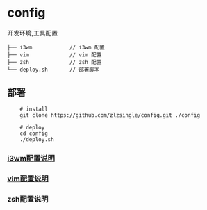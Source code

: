 # config
开发环境,工具配置

```
├── i3wm            // i3wm 配置
├── vim             // vim 配置
├── zsh             // zsh 配置
└── deploy.sh       // 部署脚本
```

## 部署
```
    # install
    git clone https://github.com/zlzsingle/config.git ./config
    
    # deploy
    cd config
    ./deploy.sh
```

### [i3wm配置说明](https://github.com/zlzsingle/config/blob/master/i3wm/README.md)

### [vim配置说明](https://github.com/zlzsingle/config/blob/master/vim/README.md)

### zsh配置说明
